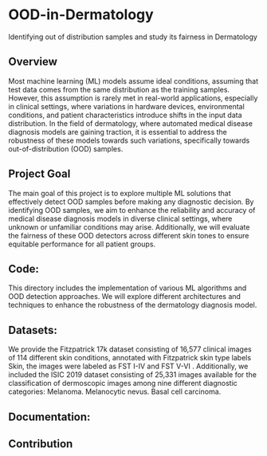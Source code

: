 # OOD-in-Dermatology
Identifying out of distribution samples and study  its fairness  in Dermatology

## Overview
Most machine learning (ML) models assume ideal conditions, assuming that test data comes from the same distribution as the training samples. However, this assumption is rarely met in real-world applications, especially in clinical settings, where variations in hardware devices, environmental conditions, and patient characteristics introduce shifts in the input data distribution. In the field of dermatology, where automated medical disease diagnosis models are gaining traction, it is essential to address the robustness of these models towards such variations, specifically towards out-of-distribution (OOD) samples.

## Project Goal
The main goal of this project is to explore multiple ML solutions that effectively detect OOD samples before making any diagnostic decision. By identifying OOD samples, we aim to enhance the reliability and accuracy of medical disease diagnosis models in diverse clinical settings, where unknown or unfamiliar conditions may arise. Additionally, we will evaluate the fairness of these OOD detectors across different skin tones to ensure equitable performance for all patient groups.


## Code: 
This directory includes the implementation of various ML algorithms and OOD detection approaches. We will explore different architectures and techniques to enhance the robustness of the dermatology diagnosis model.

## Datasets: 
We provide the Fitzpatrick 17k dataset consisting of 16,577 clinical images of 114 different skin conditions, annotated with Fitzpatrick skin type labels Skin, the images were labeled as FST I-IV and FST V-VI . Additionally, we included the ISIC 2019 dataset consisting of 25,331  images available for the classification of dermoscopic images among nine different diagnostic categories: Melanoma. Melanocytic nevus. Basal cell carcinoma.

## Documentation: 

## Contribution
